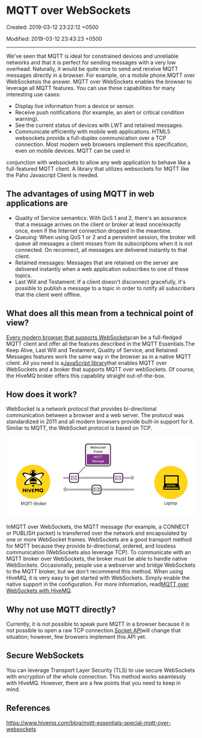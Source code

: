 # MQTT over WebSockets

Created: 2019-03-12 23:22:12 +0500

Modified: 2019-03-12 23:43:23 +0500

---

We've seen that MQTT is ideal for constrained devices and unreliable networks and that it is perfect for sending messages with a very low overhead. Naturally, it would be quite nice to send and receive MQTT messages directly in a browser. For example, on a mobile phone.MQTT over WebSocketsis the answer. MQTT over WebSockets enables the browser to leverage all MQTT features. You can use these capabilities for many interesting use cases:
-   Display live information from a device or sensor.
-   Receive push notifications (for example, an alert or critical condition warning).
-   See the current status of devices with LWT and retained messages.
-   Communicate efficiently with mobile web applications.
HTML5 websockets provide a full-duplex communication over a TCP connection. Most modern web browsers implement this specification, even on mobile devices. MQTT can be used in

conjunction with websockets to allow any web application to behave like a full-featured MQTT client. A library that utilizes websockets for MQTT like the Paho Javascript Client is needed.
## The advantages of using MQTT in web applications are
-   Quality of Service semantics: With QoS 1 and 2, there's an assurance that a message arrives on the client or broker at least once/exactly once, even if the Internet connection dropped in the meantime.
-   Queuing: When using QoS 1 or 2 and a persistent session, the broker will queue all messages a client misses from its subscriptions when it is not connected. On reconnect, all messages are delivered instantly to that client.
-   Retained messages: Messages that are retained on the server are delivered instantly when a web application subscribes to one of these topics.
-   Last Will and Testament: If a client doesn't disconnect gracefully, it's possible to publish a message to a topic in order to notify all subscribers that the client went offline.
## What does all this mean from a technical point of view?

[Every modern browser that supports WebSockets](http://caniuse.com/#feat=websockets)can be a full-fledged MQTT client and offer all the features described in the MQTT Essentials.The Keep Alive, Last Will and Testament, Quality of Service, and Retained Messages features work the same way in the browser as in a native MQTT client. All you need is a[JavaScript library](https://eclipse.org/paho/clients/js/)that enables MQTT over WebSockets and a broker that supports MQTT over webSockets. Of course, the HiveMQ broker offers this capability straight out-of-the-box.
## How does it work?

WebSocket is a network protocol that provides bi-directional communication between a browser and a web server. The protocol was standardized in 2011 and all modern browsers provide built-in support for it. Similar to MQTT, the WebSocket protocol is based on TCP.

![websockets](media/MQTT-over-WebSockets-image1.png)

InMQTT over WebSockets, the MQTT message (for example, a CONNECT or PUBLISH packet) is transferred over the network and encapsulated by one or more WebSocket frames. WebSockets are a good transport method for MQTT because they provide bi-directional, ordered, and lossless communication (WebSockets also leverage TCP). To communicate with an MQTT broker over WebSockets, the broker must be able to handle native WebSockets. Occasionally, people use a webserver and bridge WebSockets to the MQTT broker, but we don't recommend this method. When using HiveMQ, it is very easy to get started with WebSockets. Simply enable the native support in the configuration. For more information, read[MQTT over WebSockets with HiveMQ](https://www.hivemq.com/mqtt-over-websockets-with-hivemq/).
## Why not use MQTT directly?

Currently, it is not possible to speak pure MQTT in a browser because it is not possible to open a raw TCP connection.[Socket API](http://www.w3.org/TR/raw-sockets/)will change that situation; however, few browsers implement this API yet.
## Secure WebSockets

You can leverage Transport Layer Security (TLS) to use secure WebSockets with encryption of the whole connection. This method works seamlessly with HiveMQ. However, there are a few points that you need to keep in mind.
## References

<https://www.hivemq.com/blog/mqtt-essentials-special-mqtt-over-websockets>

